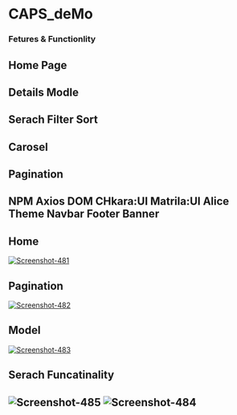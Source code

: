 # CAPS_deMo
<h3>Fetures & Functionlity </h3>
<h2>Home Page</h2> <h2>Details Modle</h2> <h2>Serach Filter Sort</h2>
<h2>Carosel</h2> <h2>Pagination</h2>
<h2>NPM Axios DOM CHkara:UI Matrila:UI Alice Theme Navbar Footer Banner </h2>
<h2>Home</h2>
<a href="x"><img src="https://i.ibb.co/3k8j0sq/Screenshot-481.png" alt="Screenshot-481" border="0"></a>
<h2>Pagination </h2>
<a href=""><img src="https://i.ibb.co/z8B7L6V/Screenshot-482.png" alt="Screenshot-482" border="0"></a>
<h2>Model </h2>
<a href=""><img src="https://i.ibb.co/khc5jdz/Screenshot-483.png" alt="Screenshot-483" border="0"></a>
<h2>Serach Funcatinality<h2>
<img src="https://i.ibb.co/bNC5J52/Screenshot-485.png" alt="Screenshot-485" border="0">
  
  <img src="https://i.ibb.co/Cm9wD4w/Screenshot-484.png" alt="Screenshot-484" border="0">
